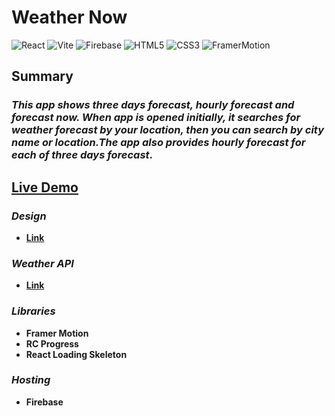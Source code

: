 # **Weather Now**

![React](https://img.shields.io/badge/React-20232A?style=for-the-badge&logo=react&logoColor=61DAFB)
![Vite](https://img.shields.io/badge/Vite-B73BFE?style=for-the-badge&logo=vite&logoColor=FFD62E)
![Firebase](https://img.shields.io/badge/firebase-ffca28?style=for-the-badge&logo=firebase&logoColor=black)
![HTML5](https://img.shields.io/badge/HTML5-E34F26?style=for-the-badge&logo=html5&logoColor=white)
![CSS3](https://img.shields.io/badge/CSS3-1572B6?style=for-the-badge&logo=css3&logoColor=white)
![FramerMotion](https://img.shields.io/badge/framer_motion-l?style=for-the-badge)

## **Summary**
### ***This app shows three days forecast, hourly forecast and forecast now. When app is opened initially, it searches for weather forecast by your location, then you can search by city name or location.The app also provides hourly forecast for each of three days forecast***.

## **[Live Demo](https://weather-app-bf6cd.web.app/)**
### ***Design***
- **[Link](https://dribbble.com/shots/21413102-Weather-App)**


### ***Weather API***
- **[Link](https://www.weatherapi.com)**

### ***Libraries***
- **Framer Motion**
- **RC Progress**
- **React Loading Skeleton**

### ***Hosting***
- **Firebase**





